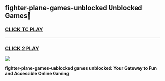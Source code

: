 
## fighter-plane-games-unblocked Unblocked Games👋
<h3>
<a href="https://news.freeplayer.one?title=fighter-plane-games-unblocked&ref=16F">CLICK TO PLAY</a></h3>
<hr>

<h3>
<a href="https://news.freeplayer.one?title=fighter-plane-games-unblocked&ref=16F">CLICK 2 PLAY</a>
  
</h3>

<a href="https://news.freeplayer.one?title=fighter-plane-games-unblocked&ref=16F/"><img src="https://clearcache.store/games.png"></a>


**fighter-plane-games-unblocked games unblocked: Your Gateway to Fun and Accessible Online Gaming**
